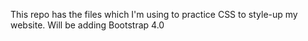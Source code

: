 This repo has the files which I'm using to practice CSS to style-up my website. Will be adding Bootstrap 4.0

